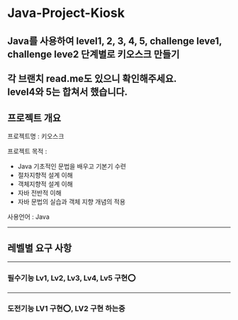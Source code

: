 # Java-Project-Kiosk

Java를 사용하여 level1, 2, 3, 4, 5, challenge leve1, challenge leve2 단계별로 키오스크 만들기
<br>
<br>
각 브랜치 read.me도 있으니 확인해주세요.
<br>
level4와 5는 합쳐서 했습니다.
-------

## 프로젝트 개요

프로젝트명 : 키오스크 <br>

프로젝트 목적 :

- Java 기초적인 문법을 배우고 기본기 수련
- 절차지향적 설계 이해
- 객체지향적 설계 이해
- 자바 전반적 이해
- 자바 문법의 실습과 객체 지향 개념의 적용

사용언어 : Java

-----

## 레벨별 요구 사항

-----
### 필수기능 Lv1, Lv2, Lv3, Lv4, Lv5 구현⭕<br>

---
### 도전기능 LV1 구현⭕, LV2   구현 하는중 <br>


